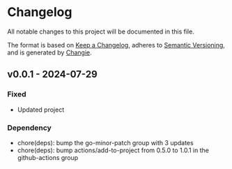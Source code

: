 # Changelog
All notable changes to this project will be documented in this file.

The format is based on [Keep a Changelog](https://keepachangelog.com/en/1.0.0/),
adheres to [Semantic Versioning](https://semver.org/spec/v2.0.0.html),
and is generated by [Changie](https://github.com/miniscruff/changie).


## v0.0.1 - 2024-07-29
### Fixed
* Updated project
### Dependency
* chore(deps): bump the go-minor-patch group with 3 updates
* chore(deps): bump actions/add-to-project from 0.5.0 to 1.0.1 in the github-actions group
